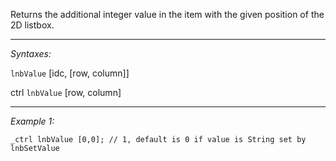 Returns the additional integer value in the item with the given position of the 2D listbox.


---
*Syntaxes:*

`lnbValue` [idc, [row, column]]

ctrl `lnbValue` [row, column]

---
*Example 1:*

```sqf
_ctrl lnbValue [0,0]; // 1, default is 0 if value is String set by lnbSetValue
```